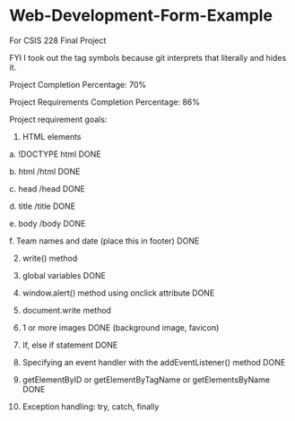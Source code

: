 # Web-Development-Form-Example
For CSIS 228 Final Project

FYI I took out the tag symbols because git interprets that literally and hides it. 

Project Completion Percentage: 70%

Project Requirements Completion Percentage: 86%


Project requirement goals:

1. HTML elements

a. !DOCTYPE html DONE

b. html /html DONE

c. head /head DONE

d. title /title DONE

e. body /body DONE

f. Team names and date (place this in footer) DONE

2. write() method

3. global variables DONE

4. window.alert() method using onclick attribute DONE

5. document.write method

6. 1 or more images DONE (background image, favicon)

7. If, else if statement DONE

8. Specifying an event handler with the addEventListener() method DONE

9. getElementByID or getElementByTagName or getElementsByName DONE

10. Exception handling: try, catch, finally
